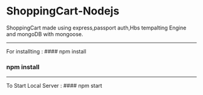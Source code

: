# ShoppingCart-Nodejs
ShoppingCart made using express,passport auth,Hbs tempalting Engine and mongoDB with mongoose.

***
For installting : #### npm install 
### npm install
***
To Start Local Server :  #### npm start
